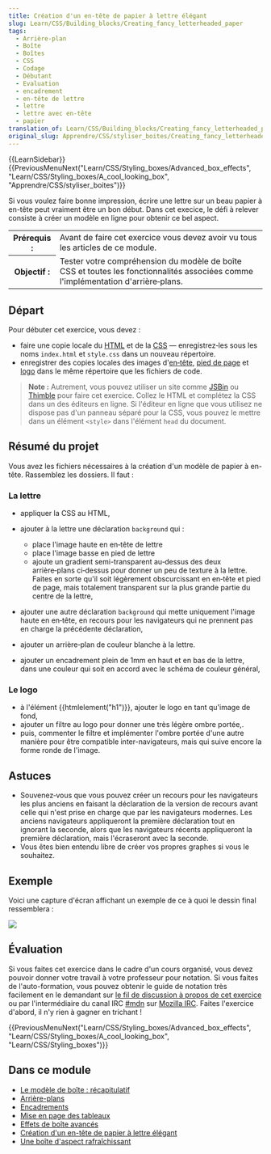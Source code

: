 ```yaml
---
title: Création d'un en-tête de papier à lettre élégant
slug: Learn/CSS/Building_blocks/Creating_fancy_letterheaded_paper
tags:
  - Arrière‑plan
  - Boîte
  - Boîtes
  - CSS
  - Codage
  - Débutant
  - Evaluation
  - encadrement
  - en‑tête de lettre
  - lettre
  - lettre avec en‑tête
  - papier
translation_of: Learn/CSS/Building_blocks/Creating_fancy_letterheaded_paper
original_slug: Apprendre/CSS/styliser_boites/Creating_fancy_letterheaded_paper
---
```

{{LearnSidebar}}{{PreviousMenuNext("Learn/CSS/Styling_boxes/Advanced_box_effects", "Learn/CSS/Styling_boxes/A_cool_looking_box", "Apprendre/CSS/styliser_boites")}}

Si vous voulez faire bonne impression, écrire une lettre sur un beau papier à en-tête peut vraiment être un bon début. Dans cet execice, le défi à relever consiste à créer un modèle en ligne pour obtenir ce bel aspect.

<table class="standard-table">
  <tbody>
    <tr>
      <th scope="row">Prérequis :</th>
      <td>
        Avant de faire cet exercice vous devez avoir vu tous les articles de ce
        module.
      </td>
    </tr>
    <tr>
      <th scope="row">Objectif&nbsp;:</th>
      <td>
        Tester votre compréhension du modèle de boîte CSS et toutes les
        fonctionnalités associées comme l'implémentation d'arrière‑plans.
      </td>
    </tr>
  </tbody>
</table>

## Départ

Pour débuter cet exercice, vous devez&nbsp;:

- faire une copie locale du [HTML](https://github.com/mdn/learning-area/blob/master/css/styling-boxes/letterheaded-paper-start/index.html) et de la [CSS](https://github.com/mdn/learning-area/blob/master/css/styling-boxes/letterheaded-paper-start/style.css) — enregistrez‑les sous les noms  `index.html` et `style.css` dans un nouveau répertoire.
- enregistrer des copies locales des images d'[en‑tête](https://raw.githubusercontent.com/mdn/learning-area/master/css/styling-boxes/letterheaded-paper-start/top-image.png), [pied de page](https://raw.githubusercontent.com/mdn/learning-area/master/css/styling-boxes/letterheaded-paper-start/bottom-image.png) et  [logo](https://raw.githubusercontent.com/mdn/learning-area/master/css/styling-boxes/letterheaded-paper-start/logo.png) dans le même répertoire que les fichiers de code.

> **Note :** Autrement, vous pouvez utiliser un site comme  [JSBin](http://jsbin.com/) ou [Thimble](https://thimble.mozilla.org/) pour faire cet exercice. Collez le HTML et complétez la CSS dans un des éditeurs en ligne. Si l'éditeur en ligne que vous utilisez ne dispose pas d'un panneau séparé pour la CSS, vous pouvez le mettre dans un élément `<style>` dans l'élément `head` du document.

## Résumé du projet

Vous avez les fichiers nécessaires à la création d'un modèle de papier à en-tête. Rassemblez les dossiers. Il  faut :

### La lettre

- appliquer la CSS au HTML,
- ajouter à la lettre une déclaration `background` qui&nbsp;:

  - place l'image haute en en‑tête de lettre
  - place l'image basse en pied de lettre
  - ajoute un gradient semi-transparent au‑dessus des deux arrière‑plans ci‑dessus pour donner un peu de texture à la lettre. Faites en sorte qu'il soit légèrement obscurcissant en en‑tête et pied de page, mais totalement transparent sur la plus grande partie du centre de la lettre,

- ajouter une autre déclaration `background` qui mette uniquement l'image haute en en‑tête, en recours pour les navigateurs qui ne prennent pas en charge la précédente déclaration,
- ajouter un arrière‑plan de couleur blanche à la lettre.
- ajouter un encadrement plein de 1mm en haut et en bas de la lettre, dans une couleur qui soit en accord avec le schéma de couleur général,

### Le logo

- à l'élément {{htmlelement("h1")}}, ajouter le logo en tant qu'image de fond,
- ajouter un filtre au logo pour donner une très légère ombre portée,.
- puis, commenter le filtre et implémenter l'ombre portée d'une autre manière pour être compatible inter-navigateurs, mais qui suive encore la forme ronde de l'image.

## Astuces

- Souvenez‑vous que vous pouvez créer un recours pour les navigateurs les plus anciens en faisant la déclaration de la version de recours avant celle qui n'est prise en charge que par les navigateurs modernes. Les anciens navigateurs appliqueront la première déclaration tout en ignorant la seconde, alors que les navigateurs récents appliqueront la première déclaration, mais l'écraseront avec la seconde.
- Vous êtes bien entendu libre de créer vos propres graphes si vous le souhaitez.

## Exemple

Voici une capture d'écran affichant un exemple de ce à quoi le dessin final ressemblera&nbsp;:

![](letterhead.png)



## Évaluation

Si vous faites cet exercice dans le cadre d'un cours organisé, vous devez pouvoir donner votre travail à votre professeur pour notation. Si vous faites de l'auto-formation, vous pouvez obtenir le guide de notation très facilement en le demandant sur  [le fil de discussion à propos de cet exercice](https://discourse.mozilla.org/t/fundamental-css-comprehension-assessment/24682) ou par l'intermédiaire du canal IRC [#mdn](irc://irc.mozilla.org/mdn) sur [Mozilla IRC](https://wiki.mozilla.org/IRC). Faites l'exercice d'abord, il n'y rien à gagner en trichant !

{{PreviousMenuNext("Learn/CSS/Styling_boxes/Advanced_box_effects", "Learn/CSS/Styling_boxes/A_cool_looking_box", "Learn/CSS/Styling_boxes")}}



## Dans ce module

- [Le modèle de boîte&nbsp;: récapitulatif](/fr/Apprendre/CSS/styliser_boites/Box_model_recap)
- [Arrière-plans](/fr/Apprendre/CSS/styliser_boites/Backgrounds)
- [Encadrements](/fr/docs/Apprendre/CSS/styliser_boites/Borders)
- [Mise en page des tableaux](/fr/Apprendre/CSS/styliser_boites/Styling_tables)
- [Effets de boîte avancés](/fr/Apprendre/CSS/styliser_boites/Advanced_box_effects)
- [Création d'un en-tête de papier à lettre élégant](/fr/docs/Learn/CSS/Styling_boxes/Creating_fancy_letterheaded_paper)
- [Une boîte d'aspect rafraîchissant](/fr/Apprendre/CSS/styliser_boites/A_cool_looking_box)
